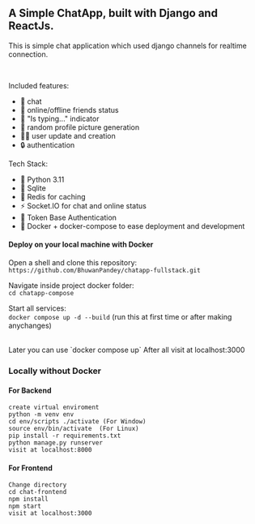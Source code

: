 ## A Simple ChatApp, built with Django and ReactJs.

This is simple chat application which used django channels for realtime connection.

<div>&nbsp;</div>

Included features:
- :speech_balloon: chat
- :red_circle: online/offline friends status
- :abcd: "Is typing..." indicator
- :rabbit2: random profile picture generation
- :man::woman: user update and creation
- :lock: authentication


Tech Stack:
- :snake: Python 3.11 
- :notebook_with_decorative_cover: Sqlite
- :dart: Redis for caching
- :zap: Socket.IO for chat and online status
- :key:  Token Base Authentication
- :whale: Docker + docker-compose to ease deployment and development  


#### Deploy on your local machine with Docker
Open a shell and clone this repository:  
`https://github.com/BhuwanPandey/chatapp-fullstack.git`  

Navigate inside project docker folder:  
`cd chatapp-compose `  

Start all services:  
`docker compose up -d --build` (run this at first time or after making anychanges)
<div>&nbsp;</div>
Later you can use
`docker compose up`
After all visit at localhost:3000


### Locally without Docker
#### For Backend
```code
create virtual enviroment
python -m venv env
cd env/scripts ./activate (For Window)
source env/bin/activate  (For Linux)
pip install -r requirements.txt
python manage.py runserver
visit at localhost:8000  
```

#### For Frontend
```code
Change directory
cd chat-frontend
npm install
npm start
visit at localhost:3000
```
